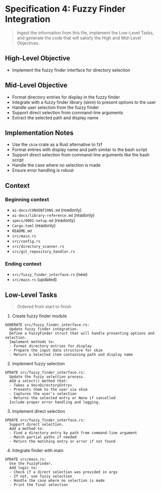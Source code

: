 # Specification 4: Fuzzy Finder Integration

> Ingest the information from this file, implement the Low-Level Tasks, and generate the code that will satisfy the High and Mid-Level Objectives.

## High-Level Objective

- Implement the fuzzy finder interface for directory selection

## Mid-Level Objective

- Format directory entries for display in the fuzzy finder
- Integrate with a fuzzy finder library (skim) to present options to the user
- Handle user selection from the fuzzy finder
- Support direct selection from command-line arguments
- Extract the selected path and display name

## Implementation Notes

- Use the `skim` crate as a Rust alternative to fzf
- Format entries with display name and path similar to the bash script
- Support direct selection from command-line arguments like the bash script
- Handle the case where no selection is made
- Ensure error handling is robust

## Context

### Beginning context

- `ai-docs/CONVENTIONS.md` (readonly)
- `ai-docs/library-reference.md` (readonly)
- `specs/0001-setup.md` (readonly)
- `Cargo.toml` (readonly)
- `README.md`
- `src/main.rs`
- `src/config.rs`
- `src/directory_scanner.rs`
- `src/git_repository_handler.rs`

### Ending context

- `src/fuzzy_finder_interface.rs` (new)
- `src/main.rs` (updated)

## Low-Level Tasks

> Ordered from start to finish

1. Create fuzzy finder module

```aider
GENERATE src/fuzzy_finder_interface.rs:
  Update fuzzy finder integration.
  Define a FuzzyFinder struct that will handle presenting options and selection.
  Implement methods to:
  - Format directory entries for display
  - Prepare the input data structure for skim
  - Return a Selected item containing path and display name
```

2. Implement fuzzy selection

```aider
UPDATE src/fuzzy_finder_interface.rs:
  Update the fuzzy selection process.
  Add a select() method that:
  - Takes a Vec<DirectoryEntry>
  - Presents them to the user via skim
  - Captures the user's selection
  - Returns the selected entry or None if cancelled
  Include proper error handling and logging.
```

3. Implement direct selection

```aider
UPDATE src/fuzzy_finder_interface.rs:
  Support direct selection.
  Add a method to:
  - Find a directory entry by path from command-line argument
  - Match partial paths if needed
  - Return the matching entry or error if not found
```

4. Integrate finder with main

```aider
UPDATE src/main.rs:
  Use the FuzzyFinder.
  Add logic to:
  - Check if a direct selection was provided in args
  - If not, use fuzzy selection
  - Handle the case where no selection is made
  - Print the final selection
```
